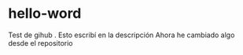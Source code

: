 # hello-word
Test de gihub . Esto escribí en la descripción
Ahora he cambiado algo desde el repositorio
